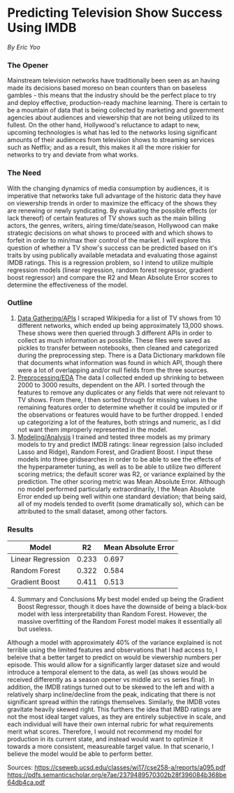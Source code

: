 # Predicting Television Show Success Using IMDB
_By Eric Yoo_


### The Opener

Mainstream television networks have traditionally been seen as an having made its decisions based moreso on bean counters than on baseless gambles - this means that the industry should be the perfect place to try and deploy effective, production-ready machine learning. There is certain to be a mountain of data that is being collected by marketing and government agencies about audiences and viewership that are not being utilized to its fullest. On the other hand, Hollywood's reluctance to adapt to new, upcoming technologies is what has led to the networks losing significant amounts of their audiences from television shows to streaming services such as Netflix; and as a result, this makes it all the more riskier for networks to try and deviate from what works. 

### The Need

With the changing dynamics of media consumption by audiences, it is imperative that networks take full advantage of the historic data they have on viewership trends in order to maximize the efficacy of the shows they are renewing or newly syndicating. By evaluating the possible effects (or lack thereof) of certain features of TV shows such as the main billing actors, the genres, writers, airing time/date/season, Hollywood can make strategic decisions on what shows to proceed with and which shows to forfeit in order to min/max their control of the market. I will explore this question of whether a TV show's success can be predicted based on it's traits by using publically available metadata and evaluating those against IMDB ratings. This is a regression problem, so I intend to utilize multiple regression models (linear regression, random forest regressor, gradient boost regressor) and compare the R2 and Mean Absolute Error scores to determine the effectiveness of the model. 

### Outline
1. [Data Gathering/APIs](./Capstone/01a_Data_Gathering.ipynb)
I scraped Wikipedia for a list of TV shows from 10 different networks, which ended up being approximately 13,000 shows. These shows were then queried through 3 different APIs in order to collect as much information as possible. These files were saved as pickles to transfer between notebooks, then cleaned and categorized during the preprocessing step. There is a Data Dictionary markdown file that documents what information was found in which API, though there were a lot of overlapping and/or null fields from the three sources. 
2. [Preprocessing/EDA](./Capstone/03a_Data_Preprocessing_Cleanup.ipynb)
The data I collected ended up shrinking to between 2000 to 3000 results, dependent on the API. I sorted through the features to remove any duplicates or any fields that were not relevant to TV shows. From there, I then sorted through for missing values in the remaining features order to determine whether it could be imputed or if the observations or features would have to be further dropped. I ended up categorizing a lot of the features, both strings and numeric, as I did not want them improperly represented in the model. 
3. [Modeling/Analysis](./Capstone/04_Modeling_Interpretation_&_Conclusion.ipynb)
I trained and tested three models as my primary models to try and predict IMDB ratings: linear regression (also included Lasso and Ridge), Random Forest, and Gradient Boost. I input these models into three gridsearches in order to be able to see the effects of the hyperparameter tuning, as well as to be able to utilize two different scoring metrics; the default scorer was R2, or variance explained by the prediction. The other scoring metric was Mean Absolute Error. Although no model performed particularly extraordinarily, I the Mean Absolute Error ended up being well within one standard deviation; that being said, all of my models tended to overfit (some dramatically so), which can be attributed to the small dataset, among other factors.


### Results

| Model                   | R2         | Mean Absolute Error |
|-------------------------|------------|---------- |
| Linear Regression       | 0.233      | 0.697     |
| Random Forest           | 0.322      | 0.584     |
| Gradient Boost          | 0.411      | 0.513     |  
   

4. Summary and Conclusions
My best model ended up being the Gradient Boost Regressor, though it does have the downside of being a black-box model with less interpretability than Random Forest. However, the massive overfitting of the Random Forest model makes it essentially all but useless. 

Although a model with approximately 40% of the variance explained is not terrible using the limited features and observations that I had access to, I beleive that a better target to predict on would be viewership numbers per episode. This would allow for a significantly larger dataset size and would introduce a temporal element to the data, as well (as shows would be received differently as a season opener vs middle arc vs series final). In addition, the IMDB ratings turned out to be skewed to the left and with a relatively sharp incline/decline from the peak, indicating that there is not significant spread within the ratings themselves. Similarly, the IMDB votes gravitate heavily skewed right. This furthers the idea that IMBD ratings are not the most ideal target values, as they are entirely subjective in scale, and each individual will have their own internal rubric for what requirements merit what scores. Therefore, I would not recommend my model for production in its current state, and instead would want to optimize it towards a more consistent, measureable target value. In that scenario, I believe the model would be able to perform better.
  
    
Sources: https://cseweb.ucsd.edu/classes/wi17/cse258-a/reports/a095.pdf
         https://pdfs.semanticscholar.org/e7ae/2379489570302b28f396084b368be64db4ca.pdf
    